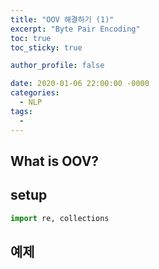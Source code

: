 ```yaml
---
title: "OOV 해결하기 (1)"
excerpt: "Byte Pair Encoding"
toc: true
toc_sticky: true

author_profile: false

date: 2020-01-06 22:00:00 -0000
categories: 
  - NLP
tags:
  - 
---
```

## What is OOV?

## setup
```python
import re, collections
```
## 예제

<!--stackedit_data:
eyJoaXN0b3J5IjpbMTU4MjY2MzI3Nl19
-->
